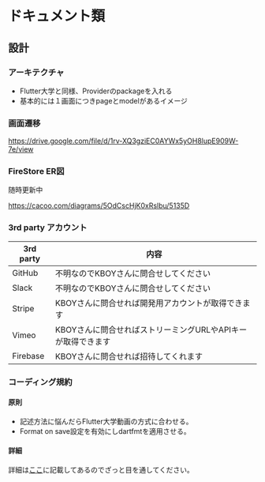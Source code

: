 # ドキュメント類

## 設計

### アーキテクチャ

* Flutter大学と同様、Providerのpackageを入れる
* 基本的には１画面につきpageとmodelがあるイメージ

### 画面遷移

https://drive.google.com/file/d/1rv-XQ3gziEC0AYWx5yOH8lupE909W-7e/view

### FireStore ER図

随時更新中  

https://cacoo.com/diagrams/5OdCscHjK0xRslbu/5135D

### 3rd party アカウント

3rd party|内容
--|--
GitHub|不明なのでKBOYさんに問合せしてください
Slack|不明なのでKBOYさんに問合せしてください
Stripe|KBOYさんに問合せれば開発用アカウントが取得できます
Vimeo|KBOYさんに問合せればストリーミングURLやAPIキーが取得できます
Firebase|KBOYさんに問合せれば招待してくれます


### コーディング規約

#### 原則

- 記述方法に悩んだらFlutter大学動画の方式に合わせる。
- Format on save設定を有効にしdartfmtを適用させる。

#### 詳細  
詳細は[ここ](https://github.com/kboy-salon/salon_app_doc/blob/master/explanation/codingRules.md)に記載してあるのでざっと目を通してください。
